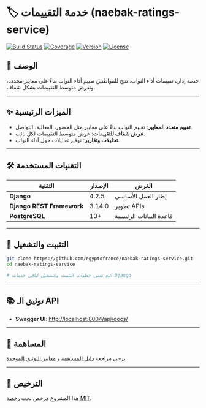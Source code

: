 # 🏷️ خدمة التقييمات (naebak-ratings-service)

[![Build Status](https://img.shields.io/badge/build-passing-brightgreen)](https://github.com/egyptofrance/naebak-ratings-service/actions)
[![Coverage](https://img.shields.io/badge/coverage-91%25-green)](https://github.com/egyptofrance/naebak-ratings-service)
[![Version](https://img.shields.io/badge/version-1.0.0-blue)](https://github.com/egyptofrance/naebak-ratings-service/releases)
[![License](https://img.shields.io/badge/license-MIT-yellow)](LICENSE)

## 📝 الوصف

خدمة إدارة تقييمات أداء النواب. تتيح للمواطنين تقييم أداء النواب بناءً على معايير محددة، وتعرض متوسط التقييمات بشكل شفاف.

---

## ✨ الميزات الرئيسية

- **تقييم متعدد المعايير**: تقييم النواب بناءً على معايير مثل الحضور، الفعالية، التواصل.
- **عرض شفاف للتقييمات**: عرض متوسط التقييمات لكل نائب.
- **تحليلات وتقارير**: توفير تحليلات حول أداء النواب.

---

## 🛠️ التقنيات المستخدمة

| التقنية | الإصدار | الغرض |
|---------|---------|-------|
| **Django** | 4.2.5 | إطار العمل الأساسي |
| **Django REST Framework** | 3.14.0 | تطوير APIs |
| **PostgreSQL** | 13+ | قاعدة البيانات الرئيسية |

---

## 🚀 التثبيت والتشغيل

```bash
git clone https://github.com/egyptofrance/naebak-ratings-service.git
cd naebak-ratings-service

# اتبع نفس خطوات التثبيت والتشغيل لباقي خدمات Django
```

---

## 📚 توثيق الـ API

- **Swagger UI**: [http://localhost:8004/api/docs/](http://localhost:8004/api/docs/)

---

## 🤝 المساهمة

يرجى مراجعة [دليل المساهمة](CONTRIBUTING.md) و [معايير التوثيق الموحدة](../../naebak-almakhzan/DOCUMENTATION_STANDARDS.md).

---

## 📄 الترخيص

هذا المشروع مرخص تحت [رخصة MIT](LICENSE).

